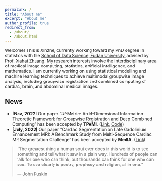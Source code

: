 ```yaml
---
permalink: /
title: "About me"
excerpt: "About me"
author_profile: true
redirect_from: 
  - /about/
  - /about.html
---
```


Welcome! This is Xinzhe, currently working toward my PhD degree in statistics with the [School of Data Science, Fudan University](https://sds.fudan.edu.cn/), advised by Prof. [Xiahai Zhuang](https://zmiclab.github.io/zxh/). My research interests involve the interdisciplinary area of medical image computing, statistics, artificial intelligence, and mathematics. I am currently working on using statistical modelling and machine learning techniques to achieve multimodal groupwise image analysis, including groupwise registration and combined computing of cardiac, brain, and abdominal medical images.



## News

- **[Nov, 2022]** Our paper “$\mathcal{X}$-Metric: An N-Dimensional Information-Theoretic Framework for Groupwise Registration and Deep Combined Computing” has been accepted by **TPAMI**. ([Link](https://ieeexplore.ieee.org/abstract/document/9965747/), [Code](https://github.com/xzluo97/X-metric))
- **[July, 2022]** Our paper “Cardiac Segmentation on Late Gadolinium Enhancement MRI: A Benchmark Study from Multi-Sequence Cardiac MR Segmentation Challenge” has been accepted by **MedIA**. ([Link](https://www.sciencedirect.com/science/article/pii/S136184152200175X))



> “The greatest thing a human soul ever does in this world is to see something and tell what it saw in a plain way. Hundreds of people can talk for one who can think, but thousands can think for one who can see. To see clearly is poetry, prophecy and religion, all in one.” 
>
> — John Ruskin
